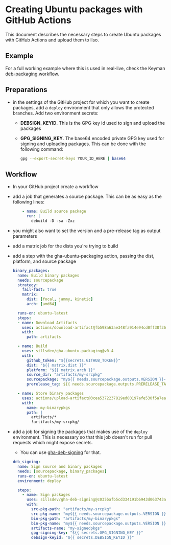# Creating Ubuntu packages with GitHub Actions

This document describes the necessary steps to create Ubuntu packages
with GitHub Actions and upload them to llso.

## Example

For a full working example where this is used in real-live, check the
Keyman [deb-packaging workflow](https://github.com/keymanapp/keyman/blob/master/.github/workflows/deb-packaging.yml).

## Preparations

- in the settings of the GitHub project for which you want to create
  packages, add a `deploy` environment that only allows the protected
  branches. Add two environment secrets:
  - **DEBSIGN_KEYID**. This is the GPG key id used to sign and upload
    the packages
  - **GPG_SIGNING_KEY**. The base64 encoded private GPG key used for
    signing and uploading packages. This can be done with the following
    command:

    ```bash
    gpg --export-secret-keys YOUR_ID_HERE | base64
    ```

## Workflow

- In your GitHub project create a workflow
- add a job that generates a source package. This can be as easy
  as the following lines:

  ```yml
      - name: Build source package
        run: |
          debuild -D -sa -Zxz
  ```

- you might also want to set the version and a pre-release tag as output
  parameters

- add a matrix job for the dists you're trying to build
- add a step with the gha-ubuntu-packaging action, passing the dist,
  platform, and source package

  ```yml
  binary_packages:
    name: Build binary packages
    needs: sourcepackage
    strategy:
      fail-fast: true
      matrix:
        dist: [focal, jammy, kinetic]
        arch: [amd64]

    runs-on: ubuntu-latest
    steps:
    - name: Download Artifacts
      uses: actions/download-artifact@fb598a63ae348fa914e94cd0ff38f362e927b741 # v3.0.0
      with:
        path: artifacts

    - name: Build
      uses: sillsdev/gha-ubuntu-packaging@v0.4
      with:
        github_token: "${{secrets.GITHUB_TOKEN}}"
        dist: "${{ matrix.dist }}"
        platform: "${{ matrix.arch }}"
        source_dir: "artifacts/my-srcpkg"
        sourcepackage: "my${{ needs.sourcepackage.outputs.VERSION }}-1.dsc"
        prerelease_tag: ${{ needs.sourcepackage.outputs.PRERELEASE_TAG }}

    - name: Store binary packages
      uses: actions/upload-artifact@3cea5372237819ed00197afe530f5a7ea3e805c8 # v3.1.0
      with:
        name: my-binarypkgs
        path: |
          artifacts/*
          !artifacts/my-srcpkg/
  ```

- add a job for signing the packages that makes use of the `deploy` environment.
  This is necessary so that this job doesn't run for pull requests which might
  expose secrets.
  - You can use [gha-deb-signing](https://github.com/sillsdev/gha-deb-signing)
    for that.

  ```yml
  deb_signing:
    name: Sign source and binary packages
    needs: [sourcepackage, binary_packages]
    runs-on: ubuntu-latest
    environment: deploy

    steps:
      - name: Sign packages
        uses: sillsdev/gha-deb-signing@c035bafb5cd334191b6943d063743a619750b016 # v0.1
        with:
          src-pkg-path: "artifacts/my-srcpkg"
          src-pkg-name: "my${{ needs.sourcepackage.outputs.VERSION }}-1_source.changes"
          bin-pkg-path: "artifacts/my-binarypkgs"
          bin-pkg-name: "my${{ needs.sourcepackage.outputs.VERSION }}-1${{ needs.sourcepackage.outputs.PRERELEASE_TAG }}+"
          artifacts-name: "my-signedpkgs"
          gpg-signing-key: "${{ secrets.GPG_SIGNING_KEY }}"
          debsign-keyid: "${{ secrets.DEBSIGN_KEYID }}"
  ```
